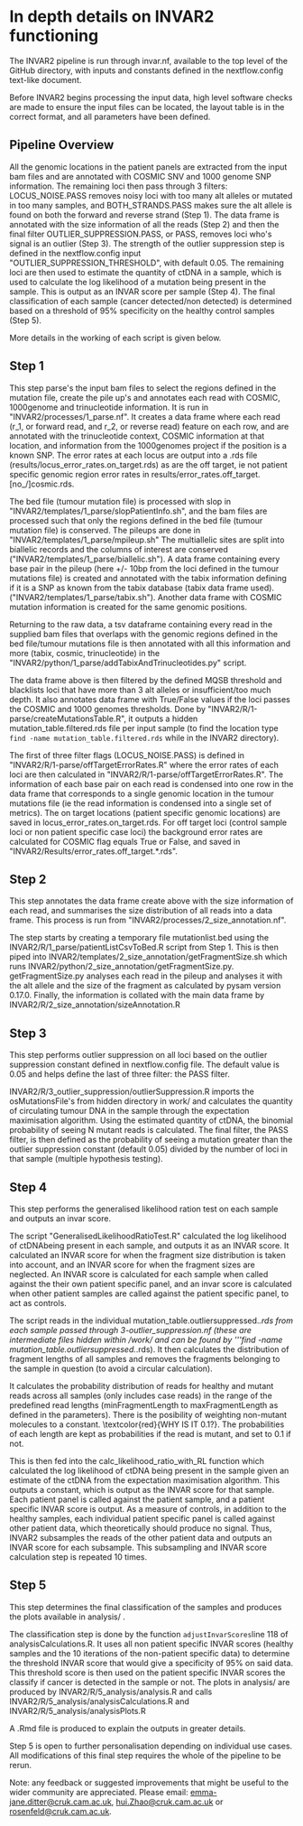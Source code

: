 # In depth details on INVAR2 functioning


The INVAR2 pipeline is run through invar.nf, available to the top level of the GitHub directory, with inputs and constants defined in the nextflow.config text-like document. 

Before INVAR2 begins processing the input data, high level software checks are made to ensure the input files can be located, the layout table is in the correct format, and all parameters have been defined.


## Pipeline Overview

All the genomic locations in the patient panels are extracted from the input bam files and are annotated with COSMIC SNV and 1000 genome SNP information. The remaining loci then pass through 3 filters: LOCUS_NOISE.PASS removes noisy loci with too many alt alleles or mutated in too many samples, and BOTH_STRANDS.PASS makes sure the alt allele is found on both the forward and reverse strand (Step 1). The data frame is annotated with the size information of all the reads (Step 2) and then the final filter OUTLIER_SUPPRESSION.PASS, or PASS, removes loci who's signal is an outlier (Step 3). The strength of the outlier suppression step is defined in the nextflow.config input "OUTLIER_SUPPRESSION_THRESHOLD", with default 0.05. The remaining loci are then used to estimate the quantity of ctDNA in a sample, which is used to calculate the log likelihood of a mutation being present in the sample. This is output as an INVAR score per sample (Step 4). The final classification of each sample (cancer detected/non detected) is determined based on a threshold of 95\% specificity on the healthy control samples (Step 5). 

More details in the working of each script is given below. 

## Step 1

This step parse's the input bam files to select the regions defined in the mutation file, create the pile up's and annotates each read with COSMIC, 1000genome and trinucleotide information. It is run in "INVAR2/processes/1_parse.nf".
It creates a data frame where each read (r_1, or forward read, and r_2, or reverse read) feature on each row, and are annotated with the trinucleotide context, COSMIC information at that location, and information from the 1000genomes project if the position is a known SNP. The error rates at each locus are output into a .rds file (results/locus_error_rates.on_target.rds) as are the off target, ie not patient specific genomic region error rates in results/error_rates.off_target.[no_/]cosmic.rds. 

The bed file (tumour mutation file) is processed with slop in "INVAR2/templates/1_parse/slopPatientInfo.sh", and the bam files are processed such that only the regions defined in the bed file (tumour mutation file) is conserved. The pileups are done in "INVAR2/templates/1_parse/mpileup.sh"
The multiallelic sites are split into biallelic records and the columns of interest are conserved ("INVAR2/templates/1_parse/biallelic.sh").
A data frame containing every base pair in the pileup (here +/- 10bp from the loci defined in the tumour mutations file) is created and annotated with the tabix information defining if it is a SNP as known from the tabix database (tabix data frame used). ("INVAR2/templates/1_parse/tabix.sh").
Another data frame with COSMIC mutation information is created for the same genomic positions.

Returning to the raw data, a tsv dataframe containing every read in the supplied bam files that overlaps with the genomic regions defined in the bed file/tumour mutations file is then annotated with all this information and more (tabix, cosmic, trinucleotide) in the "INVAR2/python/1_parse/addTabixAndTrinucleotides.py" script.

The data frame above is then filtered by the defined MQSB threshold and blacklists loci that have more than 3 alt alleles or insufficient/too much depth. It also annotates data frame with True/False values if the loci passes the COSMIC and 1000 genomes thresholds. Done by "INVAR2/R/1-parse/createMutationsTable.R", it outputs a hidden mutation_table.filtered.rds file per input sample (to find the location type ```find -name mutation_table.filtered.rds``` while in the INVAR2 directory).

The first of three filter flags (LOCUS_NOISE.PASS) is defined in "INVAR2/R/1-parse/offTargetErrorRates.R" where the error rates of each loci are then calculated in "INVAR2/R/1-parse/offTargetErrorRates.R". The information of each base pair on each read is condensed into one row in the data frame that corresponds to a single genomic location in the tumour mutations file (ie the read information is condensed into a single set of metrics). The on target locations (patient specific genomic locations) are saved in locus_error_rates.on_target.rds. For off target loci (control sample loci or non patient specific case loci) the background error rates are calculated for COSMIC flag equals True or False, and saved in "INVAR2/Results/error_rates.off_target.*.rds". 


## Step 2

This step annotates the data frame create above with the size information of each read, and summarises the size distribution of all reads into a data frame. This process is run from  "INVAR2/processes/2_size_annotation.nf". 

The step starts by creating a temporary file mutationlist.bed using the INVAR2/R/1_parse/patientListCsvToBed.R script from Step 1. This is then piped into INVAR2/templates/2_size_annotation/getFragmentSize.sh which runs INVAR2/python/2_size_annotation/getFragmentSize.py. getFragmentSize.py analyses each read in the pileup and analyses it with the alt allele and the size of the fragment as calculated by pysam version 0.17.0. Finally, the information is collated with the main data frame by INVAR2/R/2_size_annotation/sizeAnnotation.R


## Step 3

This step performs outlier suppression on all loci based on the outlier suppression constant defined in nextflow.config file. The default value is 0.05 and helps define the last of three filter: the PASS filter. 

INVAR2/R/3_outlier_suppression/outlierSuppression.R imports the osMutationsFile's from hidden directory in work/ and calculates the quantity of circulating tumour DNA in the sample through the expectation maximisation algorithm. Using the estimated quantity of ctDNA, the binomial probability of seeing N mutant reads is calculated. The final filter, the PASS filter, is then defined as the probability of seeing a mutation greater than the outlier suppression constant (default 0.05) divided by the number of loci in that sample (multiple hypothesis testing). 

## Step 4

This step performs the generalised likelihood ration test on each sample and outputs an invar score. 

The script "GeneralisedLikelihoodRatioTest.R" calculated the log likelihood of ctDNAbeing present in each sample, and outputs it as an INVAR score. It calculated an INVAR score for when the fragment size distribution is taken into account, and an INVAR score for when the fragment sizes are neglected. An INVAR score is calculated for each sample when called against the their own patient specific panel, and an invar score is calculated when other patient samples are called against the patient specific panel, to act as controls. 

The script reads in the individual mutation_table.outliersuppressed.*.rds from each sample passed through 3-outlier_suppression.nf (these are intermediate files hidden within /work/ and can be found by '''find -name mutation_table.outliersuppressed.*.rds). It then calculates the distribution of fragment lengths of all samples and removes the fragments belonging to the sample in question (to avoid a circular calculation). 

It calculates the probability distribution of reads for healthy and mutant reads across all samples (only includes case reads) in the range of the predefined read lengths (minFragmentLength to maxFragmentLength as defined in the parameters). There is the posibility of weighting non-mutant molecules to a constant. \textcolor{red}{WHY IS IT 0.1?}. The probabilities of each length are kept as probabilities if the read is mutant, and set to 0.1 if not. 

This is then fed into the calc_likelihood_ratio_with_RL function which calculated the log likelihood of ctDNA being present in the sample given an estimate of the ctDNA from the expectation maximisation algorithm. This outputs a constant, which is output as the INVAR score for that sample. Each patient panel is called against the patient sample, and a patient specific INVAR score is output. As a measure of controls, in addition to the healthy samples, each individual patient specific panel is called against other patient data, which theoretically should produce no signal. Thus, INVAR2 subsamples the reads of the other patient data and outputs an INVAR score for each subsample. This subsampling and INVAR score calculation step is repeated 10 times. 

## Step 5

This step determines the final classification of the samples and produces the plots available in analysis/ . 

The classification step is done by the function ```adjustInvarScores```line 118 of analysisCalculations.R. It uses all non patient specific INVAR scores (healthy samples and the 10 iterations of the non-patient specific data) to determine the threshold INVAR score that would give a specificity of 95\% on said data. This threshold score is then used on the patient specific INVAR scores the classify if cancer is detected in the sample or not. 
The plots in analysis/ are produced by INVAR2/R/5_analysis/analysis.R and calls INVAR2/R/5_analysis/analysisCalculations.R and INVAR2/R/5_analysis/analysisPlots.R

A .Rmd file is produced to explain the outputs in greater details. 

Step 5 is open to further personalisation depending on individual use cases. All modifications of this final step requires the whole of the pipeline to be rerun. 


Note: any feedback or suggested improvements that might be useful to the wider community are appreciated. Please email: emma-jane.ditter@cruk.cam.ac.uk, hui.Zhao@cruk.cam.ac.uk or rosenfeld@cruk.cam.ac.uk. 


